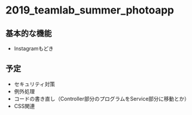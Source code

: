 # 2019_teamlab_summer_photoapp

## 基本的な機能
- Instagramもどき

## 予定
- セキュリティ対策
- 例外処理
- コードの書き直し（Controller部分のプログラムをService部分に移動とか）
- CSS関連
